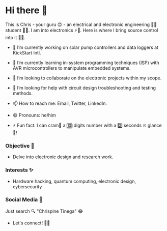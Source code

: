 # Hi there 👋

This is Chris - your guru 😊 - an electrical and electronic engineering 👨‍💻 student 👨‍🎓. I am into electronics ⚡🔌. Here is where I bring source control into it 👨‍🔬.

- 🔭 I’m currently working on solar pump controllers and data loggers at KickStart Intl.

- 🌱 I’m currently learning in-system programming techniques (ISP) with AVR microcontrollers to manipulate embedded systems.

- 👯 I’m looking to collaborate on the electronic projects within my scope.

- 🤔 I’m looking for help with circuit design troubleshooting and testing methods.

- 📫 How to reach me: Email, Twitter, LinkedIn.

- 😄 Pronouns: he/him

- ⚡ Fun fact: I can cram🧠 a 🔟 digits number with a 2️⃣ seconds ⏲ glance 👀!

### Objective 🥅

- Delve into electronic design and research work.

### Interests ✨

- Hardware hacking, quantum computing, electronic design, cybersecurity

### Social Media 🔗

Just search 🔍 "Chrispine Tinega" 😂

- Let's connect! 🎉🥳

<!--
**tinegachris/tinegachris** is a ✨ _special_ ✨ repository because its `README.md` (this file) appears on your GitHub profile.

Here are some ideas to get you started:

- 🔭 I’m currently working on ...
- 🌱 I’m currently learning ...
- 👯 I’m looking to collaborate on ...
- 🤔 I’m looking for help with ...
- 💬 Ask me about 
- 📫 How to reach me: the email is on my profile
- 😄 Pronouns: he/him
- ⚡ Fun fact: I can cram🧠 🔟 digits with a 2️⃣ seconds ⏲ glance 👀!
-->
